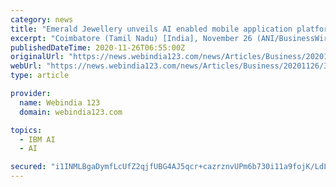 ```yaml
---
category: news
title: "Emerald Jewellery unveils AI enabled mobile application platform for jewellery B2B business in collaboration with IBM"
excerpt: "Coimbatore (Tamil Nadu) [India], November 26 (ANI/BusinessWire India): IBM and Emerald Jewel Industry ... a first-of-its-kind Artificial Intelligence (AI) enabled mobile application platform ..."
publishedDateTime: 2020-11-26T06:55:00Z
originalUrl: "https://news.webindia123.com/news/Articles/Business/20201126/3664405.html"
webUrl: "https://news.webindia123.com/news/Articles/Business/20201126/3664405.html"
type: article

provider:
  name: Webindia 123
  domain: webindia123.com

topics:
  - IBM AI
  - AI

secured: "i1INMLBgaDymfLcUfZ2qjfUBG4AJ5qcr+cazrznvUPm6b730i11a9fojK/LdLQ0o5alpFQLkVqJz87s2H5U12GSQ7EX6z/eaDdk/2nsaWutlhyyqE1/sKPPbptw2AyEqWp+yZ4pxsKlucARR5ODAgix5rhRvIqPSGjFDn9x7c8QsuUA4MRqAl9m9e6Wi2oUfmutCXM5bVRZvm8u2oP9CaI41nMbY95dYXCh24Jtp6m54leg2R8aFMmi9GhCkdrZCvtf2+ieArqNg859BE2rylG9eY9AWbFJ2S9ft/fAslBTliDY337vUBEhnrqSCfVP0yD0yJGgKkDzdKS0FmZgOsAP/sXOm6kkf2WosuuJSjLE=;2nIOe9Jm/tYZXmB61hpPKg=="
---
```


